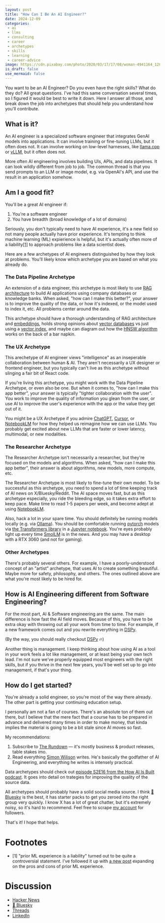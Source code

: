 ```yaml
---
layout: post
title: "How Can I Be An AI Engineer?"
date: 2024-12-09
categories:
 - ai
 - llms
 - consulting
 - career
 - archetypes
 - skills
 - learning
 - career-advice
image: https://cdn.pixabay.com/photo/2020/03/17/17/08/woman-4941164_1280.jpg
is_draft: false
use_mermaid: false
---
```


You want to be an AI Engineer? Do you even have the right skills? What do they do? All great questions. 
I've had this 
same conversation several times, so I figured it would be best to write it down. Here I answer all those,
and break down the job into archetypes that should help you understand how you'll contribute.

## What is it?
An AI engineer is a specialized software engineer that integrates GenAI models into applications. It can involve
training or fine-tuning LLMs, but it often does not. It can involve working on low-level harnesses, like
[llama.cpp][cpp] or [vLLM][vllm], but it often does not. 

More often AI engineering involves building UIs, APIs, and data pipelines. It can look wildly different from
job to job. The common thread is that you send prompts to an LLM or image model, e.g. via OpenAI's API, and
use the result in an application somehow.

## Am I a good fit?
You'll be a great AI engineer if:

 1. You're a software engineer
 2. You have breadth (broad knowledge of a lot of domains)

Seriously, you don't typically need to have AI experience, it's a new field so not many people actually have
prior experience. It's tempting to think machine learning (ML) expierience is helpful, but it's actually
often more of a liability[[1]](#footnotes) to approach problems like a data scientist does.

Here are a few archetypes of AI engineers distinguished by how they look at problems. You'll likely
know which archetype you are based on what you already do.


### The Data Pipeline Archetype
An extension of a data engineer, this archetype is most likely to use [RAG architecture][rag] to build
AI applications using company databases or knowledge banks. When asked, "how can I make this better?", 
your answer is to improve the quality of the data, or how it's indexed, or the model used to index it, etc. 
All problems center around the data. 

This archetype should have a thorough understanding of RAG architecture and [embeddings][emb], holds
strong opinions about [vector databases][vec] vs just using a [vector index][pgvec], and maybe can
diagram out how the [HNSW algorithm][hnsw] works on the back of a bar napkin.


### The UX Archetype
This arechetype of AI engineer views "intelligence" as an inseperable collaboration between human & AI. They
aren't necessarily a UX designer or frontend engineer, but you typically can't live as this archetype
without slinging a fair bit of React code.

If you're living this archetype, you might work with the Data Pipeline Archetype, or even also be one.
But when it comes to, "how can I make this app better", your answer is typically "tighter collaboration
with the user". You work to improve the quality of information you glean from the user, or use AI to
improve the user's experience with the app or the value they get out of it.

You might be a UX Archetype if you admire [ChatGPT][gpt], [Cursor][cursor], or [NotebookLM][nblm]
for how they helped us reimagine how we can use LLMs. You probably get excited about new LLMs that are faster
or lower latency, multimodal, or new modalities.


### The Researcher Archetype
The Researcher Archetype isn't necessarily a researcher, but they're focused on the models and algorithms.
When asked, "how can I make this app better", their answer is about algorithms, new models, more compute,
etc. 

The Researcher Archetype is most likely to fine-tune their own model. To be successful as this archetype,
you need to spend a lot of time keeping track of AI news on X/Bluesky/Reddit. The AI space moves fast, but
as this archetype especially, you ride the bleeding edge, so it takes extra effort to keep pace. Make time
to read 1-5 papers per week, and become adept at using [NotebookLM][nblm].

Also, hack a lot in your spare time. You should definitely be running models locally (e.g. via [Ollama][oll]).
You should be comfortable running [pytorch][torch] models via [the Transformers library][trans] in a 
[Jupyter notebook][jup]. You're eyes probably light up every time [SmolLM][smol] is in the news. And you
may have a desktop with a RTX 3060 (and not for gaming).


### Other Archetypes
There's probably several others. For example, I have a poorly-understood concept of an "artist" archetype,
that uses AI to create something beautiful. Maybe more for safety, philosophy, and others.
The ones outlined above are what you're most likely to be hired for.


## How is AI Engineering different from Software Engineering?
For the most part, AI & Software engineering are the same. The main difference is how fast the AI field
moves. Because of this, you have to be extra okay with throwing out all your work from time to time. 
For example, if a new framework comes out and you rewrite everything in [DSPy][dspy].

(By the way, you should really checkout [DSPy][dspy] 🔥)

Another thing is management. I keep thinking about how using AI as a tool in your work feels a lot like
management, or at least being your own tech lead. I'm not sure we've properly equipped most engineers
with the right skills, but if you thrive in the next few years, you'll be well set up to go into
management, if that's your thing.

## How do I get started?
You're already a solid engineer, so you're most of the way there already. The other part is getting your continuing
education setup.

I personally am not a fan of courses. There's an absolute ton of them out there, but I believe that the mere
fact that a course has to be prepared in advance and delivered many times in order to make money, that kinda
implies the material is going to be a bit stale since AI moves so fast.

My recommendations:

1. Subscribe to [The Rundown][rundown] — it's mostly business & product releases, table stakes imo.
2. Read everything [Simon Wilison][sw] writes. He's basically the godfather of AI Engineering, and
   everything he writes is intensely practical.

Data archetypes should check out [episode S2E16 from the How AI Is Built podcast][ragdata]. It goes
into detail on trategies for improving the quality of the source data.

All archetypes should probably have a solid social media source. I think [🦋 Bluesky][bs] is the best, it
has starter packs to get you zeroed into the right group very quickly. I know X has a lot of great chatter,
but it's extremely noisy, so it's hard to recommend. Feel free to scrape [my account][bsky] for followers.

That's it! I hope that helps.

# Footnotes
* [1] "prior ML experience is a liability" turned out to be quite a controversial statement. I've followed
  it up with [a new post](/blog/2024/12/10/ml-liability) expanding on the pros and cons of prior ML experience.

# Discussion
* [Hacker News](https://news.ycombinator.com/item?id=42371315)
* [🦋 Bluesky](https://bsky.app/profile/timkellogg.me/post/3lcvro2sbw22i)
* [Threads](https://www.threads.net/@kelloggt/post/DDX-BRtvxN4?xmt=AQGz9ZtiaY_70Rlpjsxx0ja5GcQzPABr9cIhpYO8dmyJOA)
* [LinkedIn](https://www.linkedin.com/posts/tim-kellogg-69802913_do-you-want-to-be-an-ai-engineer-heres-activity-7272017657036509186-dy42/?utm_source=share&utm_medium=member_ios)


 [cpp]: https://github.com/ggerganov/llama.cpp
 [vllm]: https://github.com/vllm-project/vllm
 [rag]: https://docs.aws.amazon.com/sagemaker/latest/dg/jumpstart-foundation-models-customize-rag.html
 [emb]: https://www.pinecone.io/learn/series/rag/embedding-models-rundown/
 [vec]: https://www.cloudflare.com/learning/ai/what-is-vector-database/
 [hnsw]: https://www.pinecone.io/learn/series/faiss/hnsw/
 [pgvec]: https://github.com/pgvector/pgvector
 [gpt]: https://chatgpt.com/
 [cursor]: https://www.cursor.com/
 [nblm]: https://notebooklm.google/
 [oll]: https://ollama.com/
 [torch]: https://pytorch.org/
 [trans]: https://huggingface.co/docs/transformers/en/index
 [jup]: https://jupyter.org/
 [smol]: https://huggingface.co/blog/smollm
 [rundown]: https://www.therundown.ai/
 [sw]: https://simonwillison.net/
 [ragdata]: https://open.spotify.com/episode/5bzbisAvKyp7untRUCzMJ2?si=df4db503e3914ab7
 [bs]: https://bsky.app/
 [bsky]: https://bsky.app/profile/timkellogg.me
 [dspy]: https://dspy.ai/


